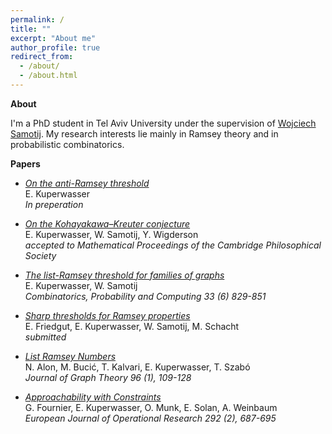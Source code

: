 ```yaml
---
permalink: /
title: ""
excerpt: "About me"
author_profile: true
redirect_from: 
  - /about/
  - /about.html
---
```


**About**

I'm a PhD student in Tel Aviv University under the supervision of [Wojciech Samotij](http://www.math.tau.ac.il/~samotij/). My research interests lie mainly in Ramsey theory and in probabilistic combinatorics.

**Papers**
- [*On the anti-Ramsey threshold*](https://www.youtube.com/watch?v=L4HW33SgZlM) <br />
   E. Kuperwasser <br />
   <i>In preperation</i>  

- [*On the Kohayakawa–Kreuter conjecture*](https://arxiv.org/pdf/2307.16611.pdf) <br />
   E. Kuperwasser, W. Samotij, Y. Wigderson <br />
   <i>accepted to Mathematical Proceedings of the Cambridge Philosophical Society</i>

- [*The list-Ramsey threshold for families of graphs*](https://arxiv.org/pdf/2305.19964.pdf) <br />
   E. Kuperwasser, W. Samotij <br />
   <i>Combinatorics, Probability and Computing 33 (6) 829-851</i>
   
- [*Sharp thresholds for Ramsey properties*](https://arxiv.org/pdf/2207.13982.pdf) <br />
   E. Friedgut, E. Kuperwasser, W. Samotij, M. Schacht <br />
   <i>submitted</i>
   
- [*List Ramsey Numbers*](https://arxiv.org/pdf/1902.07018) <br />
   N. Alon, M. Bucić, T. Kalvari, E. Kuperwasser, T. Szabó <br />
   <i>Journal of Graph Theory 96 (1), 109-128</i>
   
- [*Approachability with Constraints*](https://arxiv.org/pdf/1712.00781.pdf) <br />
   G. Fournier, E. Kuperwasser, O. Munk, E. Solan, A. Weinbaum <br />
   <i>European Journal of Operational Research 292 (2), 687-695</i>
